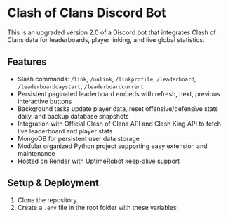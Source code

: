 # Clash of Clans Discord Bot

This is an upgraded version 2.0 of a Discord bot that integrates Clash of Clans data for leaderboards, player linking, and live global statistics.

## Features

- Slash commands: `/link`, `/unlink`, `/linkprofile`, `/leaderboard`, `/leaderboarddaystart`, `/leaderboardcurrent`
- Persistent paginated leaderboard embeds with refresh, next, previous interactive buttons
- Background tasks update player data, reset offensive/defensive stats daily, and backup database snapshots
- Integration with Official Clash of Clans API and Clash King API to fetch live leaderboard and player stats
- MongoDB for persistent user data storage
- Modular organized Python project supporting easy extension and maintenance
- Hosted on Render with UptimeRobot keep-alive support

## Setup & Deployment

1. Clone the repository.
2. Create a `.env` file in the root folder with these variables:
